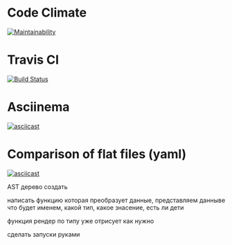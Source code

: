 # Code Climate

[![Maintainability](https://api.codeclimate.com/v1/badges/f68f2d88dad20abe4fed/maintainability)](https://codeclimate.com/github/Il1ya1/backend-project-lvl2/maintainability)

# Travis CI

[![Build Status](https://travis-ci.com/Il1ya1/backend-project-lvl2.svg?branch=master)](https://travis-ci.com/Il1ya1/backend-project-lvl2)

# Asciinema

[![asciicast](https://asciinema.org/a/ovoikYe0Q4RxwHWau0jkTPyZk.svg)](https://asciinema.org/a/ovoikYe0Q4RxwHWau0jkTPyZk)

# Comparison of flat files (yaml)
[![asciicast](https://asciinema.org/connect/7f3a87b8-1ac5-4a31-8cd4-9d83e0e1af69.svg)](https://asciinema.org/connect/7f3a87b8-1ac5-4a31-8cd4-9d83e0e1af69)


AST дерево создать 

написать функцию которая преобразует данные, представляем данныве 
что будет именем, какой тип, какое знасение, есть ли дети

функция рендер по типу уже отрисует как нужно


сделать запуски руками